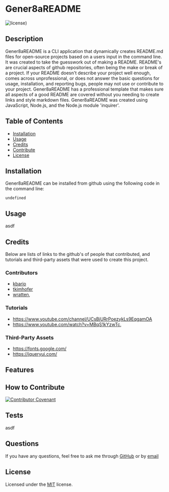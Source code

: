 # Gener8aREADME
![license](https://img.shields.io/badge/license-MIT-green.svg))

## Description
Gener8aREADME is a CLI application that dynamically creates README.md files for open-source projects based on a users input in the command line. It was created to take the guesswork out of making a README. README's are crucial aspects of github repositories, often being the make or break of a project. If your README doesn't describe your project well enough, comes across unprofessional, or does not answer the basic questions for usage, installation, and reporting bugs, people may not use or contribute to your project. Gener8aREADME has a professional template that makes sure all aspects of a good README are covered without you needing to create links and style markdown files. Gener8aREADME was created using JavaScript, Node.js, and the Node.js module 'inquirer'.

## Table of Contents

- [Installation](#installation)
- [Usage](#usage)
- [Credits](#credits)
- [Contribute](#contribute)
- [License](#license)

## Installation
Gener8aREADME can be installed from github using the following code in the command line:

    undefined

## Usage
asdf

## Credits
Below are lists of links to the github's of people that contributed, and tutorials and third-party assets that were used to create this project.


### Contributors
- [kbario](https://github.com/kbario/)
- [tkimhofer](https://github.com/tkimhofer/)
- [wratten](https://github.com/wratten/),
### Tutorials
- https://www.youtube.com/channel/UCsBjURrPoezykLs9EqgamOA
- https://www.youtube.com/watch?v=MBqS1kYzwTc,
### Third-Party Assets
- https://fonts.google.com/
- https://jqueryui.com/

## Features

## How to Contribute
[![Contributor Covenant](https://img.shields.io/badge/Contributor%20Covenant-2.1-4baaaa.svg)](code_of_conduct.md)

## Tests
asdf

## Questions
If you have any questions, feel free to ask me through [GitHub](https://github.com/kbario/) or by [email](mailto:kylebario1@gmail.com)

## License
Licensed under the [MIT](LICENSE.txt) license.
